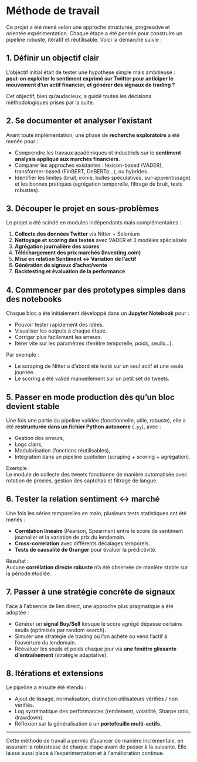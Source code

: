 # Méthode de travail

Ce projet a été mené selon une approche structurée, progressive et orientée expérimentation. Chaque étape a été pensée pour construire un pipeline robuste, itératif et réutilisable. Voici la démarche suivie :

## 1. Définir un objectif clair

L’objectif initial était de tester une hypothèse simple mais ambitieuse :  
**peut-on exploiter le sentiment exprimé sur Twitter pour anticiper le mouvement d’un actif financier, et générer des signaux de trading ?**

Cet objectif, bien qu’audacieux, a guidé toutes les décisions méthodologiques prises par la suite.

## 2. Se documenter et analyser l’existant

Avant toute implémentation, une phase de **recherche exploratoire** a été menée pour :
- Comprendre les travaux académiques et industriels sur le **sentiment analysis appliqué aux marchés financiers**.
- Comparer les approches existantes : lexicon-based (VADER), transformer-based (FinBERT, DeBERTa…), ou hybrides.
- Identifier les limites (bruit, ironie, bulles spéculatives, sur-apprentissage) et les bonnes pratiques (agrégation temporelle, filtrage de bruit, tests robustes).

## 3. Découper le projet en sous-problèmes

Le projet a été scindé en modules indépendants mais complémentaires :

1. **Collecte des données Twitter** via Nitter + Selenium
2. **Nettoyage et scoring des textes** avec VADER et 3 modèles spécialisés
3. **Agrégation journalière des scores**
4. **Téléchargement des prix marchés (Investing.com)**
5. **Mise en relation Sentiment ↔ Variation de l’actif**
6. **Génération de signaux d’achat/vente**
7. **Backtesting et évaluation de la performance**

## 4. Commencer par des prototypes simples dans des notebooks

Chaque bloc a été initialement développé dans un **Jupyter Notebook** pour :

- Pouvoir tester rapidement des idées.
- Visualiser les outputs à chaque étape.
- Corriger plus facilement les erreurs.
- Itérer vite sur les paramètres (fenêtre temporelle, poids, seuils...).

Par exemple :
- Le scraping de Nitter a d’abord été testé sur un seul actif et une seule journée.
- Le scoring a été validé manuellement sur un petit set de tweets.

## 5. Passer en mode production dès qu’un bloc devient stable

Une fois une partie du pipeline validée (fonctionnelle, utile, robuste), elle a été **restructurée dans un fichier Python autonome** (`.py`), avec :

- Gestion des erreurs,
- Logs clairs,
- Modularisation (fonctions réutilisables),
- Intégration dans un pipeline quotidien (scraping + scoring + agrégation).

Exemple :  
Le module de collecte des tweets fonctionne de manière automatisée avec rotation de proxies, gestion des captchas et filtrage de langue.

## 6. Tester la relation sentiment ↔ marché

Une fois les séries temporelles en main, plusieurs tests statistiques ont été menés :

- **Corrélation linéaire** (Pearson, Spearman) entre le score de sentiment journalier et la variation de prix du lendemain.
- **Cross-correlation** avec différents décalages temporels.
- **Tests de causalité de Granger** pour évaluer la prédictivité.

Résultat :  
Aucune **corrélation directe robuste** n’a été observée de manière stable sur la période étudiée.

## 7. Passer à une stratégie concrète de signaux

Face à l'absence de lien direct, une approche plus pragmatique a été adoptée :
- Générer un **signal Buy/Sell** lorsque le score agrégé dépasse certains seuils (optimisés par random search).
- Simuler une stratégie de trading où l’on achète ou vend l’actif à l’ouverture du lendemain.
- Réévaluer les seuils et poids chaque jour via **une fenêtre glissante d'entraînement** (stratégie adaptative).

## 8. Itérations et extensions

Le pipeline a ensuite été étendu :
- Ajout de lissage, normalisation, distinction utilisateurs vérifiés / non vérifiés.
- Log systématique des performances (rendement, volatilité, Sharpe ratio, drawdown).
- Réflexion sur la généralisation à un **portefeuille multi-actifs**.

---

Cette méthode de travail a permis d’avancer de manière incrémentale, en assurant la robustesse de chaque étape avant de passer à la suivante. Elle laisse aussi place à l’expérimentation et à l'amélioration continue.
